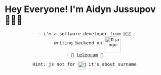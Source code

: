 
<h1>Hey Everyone! I'm Aidyn Jussupov👨🏻‍💻</h1>


<p align="center">
<samp>
- i'm a software developer from 🇰🇿<br>
- writing backend on <img src="https://i.ibb.co/F4C1q1B/icons8-django-48.png" align="middle" alt="Django" width="50"/><br>
- 🛫 <a href="https://telegram.me/aidynjs">telegram</a> 🛬
</samp>

<pre align="center" style="text-align:center">Hint: js not for <img align="middle" src="https://i.ibb.co/KXBVXys/icons8-javascript-48.png" alt="JavaScript" width="25"/> it's about surname</pre>
</p>

